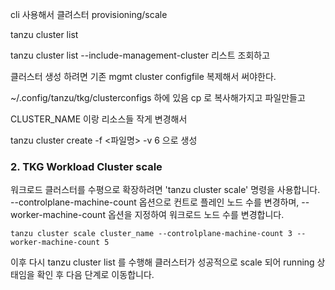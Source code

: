 cli 사용해서 클려스터 provisioning/scale

tanzu cluster list

tanzu cluster list --include-management-cluster
리스트 조회하고


클러스터 생성 하려면 기존 mgmt cluster configfile 복제해서 써야한다.

~/.config/tanzu/tkg/clusterconfigs 하에 있음
cp 로 복사해가지고 파일만들고

CLUSTER_NAME 이랑 리소스들 작게 변경해서

tanzu cluster create -f <파일명> -v 6 으로 생성



### 2. TKG Workload Cluster scale
워크로드 클러스터를 수평으로 확장하려면 'tanzu cluster scale' 명령을 사용합니다.
--controlplane-machine-count 옵션으로 컨트로 플레인 노드 수를 변경하며, --worker-machine-count 옵션을 지정하여 워크로드 노드 수를 변경합니다.
~~~
tanzu cluster scale cluster_name --controlplane-machine-count 3 --worker-machine-count 5
~~~

이후 다시 tanzu cluster list 를 수행해 클러스터가 성공적으로 scale 되어 running 상태임을 확인 후 다음 단계로 이동합니다.


